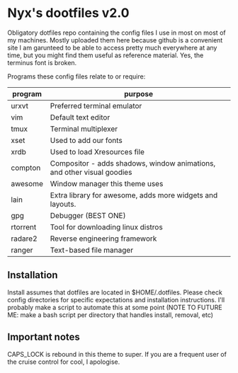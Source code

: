 # Nyx's dootfiles v2.0

Obligatory dotfiles repo containing the config files I use in most on most of
my machines.  Mostly uploaded them here because github is a convenient site I
am garunteed to be able to access pretty much everywhere at any time, but you
might find them useful as reference material.  Yes, the terminus font is
broken.

Programs these config files relate to or require:

 program  | purpose
--------- | --------
 urxvt    | Preferred terminal emulator
 vim      | Default text editor
 tmux     | Terminal multiplexer
 xset     | Used to add our fonts
 xrdb     | Used to load Xresources file
 compton  | Compositor - adds shadows, window animations, and other visual goodies
 awesome  | Window manager this theme uses
 lain     | Extra library for awesome, adds more widgets and layouts.
 gpg      | Debugger (BEST ONE)
 rtorrent | Tool for downloading linux distros
 radare2  | Reverse engineering framework
 ranger   | Text-based file manager

## Installation

Install assumes that dotfiles are located in $HOME/.dotfiles.  Please check
config directories for specific expectations and installation instructions.
I'll probably make a script to automate this at some point (NOTE TO FUTURE
ME: make a bash script per directory that handles install, removal, etc)

## Important notes

CAPS_LOCK is rebound in this theme to super.  If you are a frequent user of the
cruise control for cool, I apologise.
